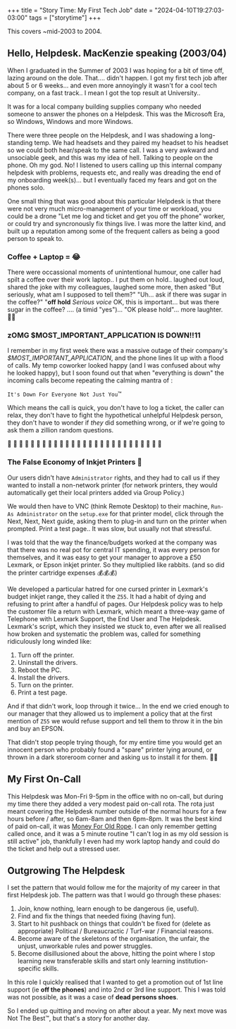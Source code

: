 +++
title = "Story Time: My First Tech Job"
date = "2024-04-10T19:27:03-03:00"
tags = ["storytime"]
+++

This covers ~mid-2003 to 2004.

## Hello, Helpdesk. MacKenzie speaking (2003/04)

When I graduated in the Summer of 2003 I was hoping for a bit of time off, lazing around on the dole. That.... didn't happen. I got my first tech job after about 5 or 6 weeks... and even more annoyingly it wasn't for a cool tech company, on a fast track.. I mean I got the top result at University..

It was for a local company building supplies company who needed someone to answer the phones on a Helpdesk. This was the Microsoft Era, so Windows, Windows and more Windows.

There were three people on the Helpdesk, and I was shadowing a long-standing temp. We had headsets and they paired my headset to his headset so we could both hear/speak to the same call. I was a very awkward and unsociable geek, and this was my idea of hell. Talking to people on the phone. Oh my god. No! I listened to users calling up this internal company helpdesk with problems, requests etc, and really was dreading the end of my onboarding week(s)... but I eventually faced my fears and got on the phones solo.

One small thing that was good about this particular Helpdesk is that there were not very much micro-management of your time or workload, you could be a drone "Let me log and ticket and get you off the phone" worker, or could try and syncronously fix things live. I was more the latter kind, and built up a reputation among some of the frequent callers as being a good person to speak to.

### Coffee + Laptop = :joy:

There were occassional moments of unintentional humour, one caller had spilt a coffee over their work laptop.. I put them on hold.. laughed out loud, shared the joke with my colleagues, laughed some more, then asked "But seriously, what am I supposed to tell them?" "Uh... ask if there was sugar in the coffee?" "**off hold** _Serious voice_ OK, this is important... but was there sugar in the coffee? .... (a timid "yes")... "OK please hold"... more laughter. 🤷‍♀️

### zOMG $MOST_IMPORTANT_APPLICATION IS DOWN!!11

I remember in my first week there was a massive outage of their company's *$MOST_IMPORTANT_APPLICATION*, and the phone lines lit up with a flood of calls. My temp coworker looked happy (and I was confused about why he looked happy), but I soon found out that when "everything is down" the incoming calls become repeating the calming mantra of :

`It's Down For Everyone Not Just You`:tm:

Which means the call is quick, you don't have to log a ticket, the caller can relax, they don't have to fight the hypothetical unhelpful Helpdesk person, they don't have to wonder if *they* did something wrong, or if we're going to ask them a zillion random questions.

:raised_hands: :raised_hands: :raised_hands: :raised_hands: :raised_hands: :raised_hands: :raised_hands: :raised_hands: :raised_hands: :raised_hands: :raised_hands: :raised_hands: :raised_hands: :raised_hands: :raised_hands: :raised_hands: :raised_hands: :raised_hands: 
:raised_hands: :raised_hands: :raised_hands: :raised_hands: :raised_hands: :raised_hands: :raised_hands: :raised_hands: :raised_hands: 

### The False Economy of Inkjet Printers :cursing_face:

Our users didn't have `Administrator` rights, and they had to call us if they wanted to install a non-network printer (for network printers, they would automatically get their local printers added via Group Policy.)

We would then have to VNC (think Remote Desktop) to their machine, `Run-As Administrator` on the `setup.exe` for that printer model, click through the Next, Next, Next guide, asking them to plug-in and turn on the printer when prompted. Print a test page.. It was slow, but usually not that stressful.

I was told that the way the finance/budgets worked at the company was that there was no real pot for central IT spending, it was every person for themselves, and it was easy to get your manager to approve a £50 Lexmark, or Epson inkjet printer. So they multiplied like rabbits. (and so did the printer cartridge expenses :moneybag::moneybag::moneybag:)

We developed a particular hatred for one cursed printer in Lexmark's budget inkjet range, they called it the `Z55`. It had a habit of dying and refusing to print after a handful of pages. Our Helpdesk policy was to help the customer file a return with Lexmark, which meant a three-way game of Telephone with Lexmark Support, the End User and The Helpdesk. Lexmark's script, which they insisted we stuck to, even after we all realised how broken and systematic the problem was, called for something ridiculously long winded like:

1. Turn off the printer.
2. Uninstall the drivers.
3. Reboot the PC.
4. Install the drivers.
5. Turn on the printer.
6. Print a test page.

And if that didn't work, loop through it twice... In the end we cried enough to our manager that they allowed us to implement a policy that at the first mention of `Z55` we would refuse support and tell them to throw it in the bin and buy an EPSON.

That didn't stop people trying though, for my entire time you would get an innocent person who probably found a "spare" printer lying around, or thrown in a dark storeroom corner and asking us to install it for them. :ng_woman:

## My First On-Call

This Helpdesk was Mon-Fri 9-5pm in the office with no on-call, but during my time there they added a very modest paid on-call rota. The rota just meant covering the Helpdesk number outside of the normal hours for a few hours before / after, so 6am-8am and then 6pm-8pm. It was the best kind of paid on-call, it was [Money For Old Rope](https://en.wiktionary.org/wiki/money_for_old_rope). I can only remember getting called once, and it was a 5 minute routine "I can't log in as my old session is still active" job, thankfully I even had my work laptop handy and could do the ticket and help out a stressed user.

## Outgrowing The Helpdesk

I set the pattern that would follow me for the majority of my career in that first Helpdesk job. The pattern was that I would go through these phases:

1. Join, know nothing, learn enough to be dangerous (ie, useful).
2. Find and fix the things that needed fixing (having fun).
3. Start to hit pushback on things that couldn't be fixed for (delete as appropriate) Political / Bureaucractic / Turf-war / Financial reasons.
4. Become aware of the skeletons of the organisation, the unfair, the unjust, unworkable rules and power struggles.
5. Become disillusioned about the above, hitting the point where I stop learning new transferable skills and start only learning institution-specific skills.

In this role I quickly realised that I wanted to get a promotion out of 1st line support (ie **off the phones**) and into 2nd or 3rd line support. This I was told was not possible, as it was a case of **dead persons shoes**.

So I ended up quitting and moving on after about a year. My next move was Not The Best:tm:, but that's a story for another day.
